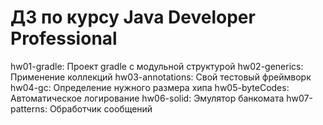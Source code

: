 # ДЗ по курсу Java Developer Professional
hw01-gradle: Проект gradle с модульной структурой
hw02-generics: Применение коллекций
hw03-annotations: Свой тестовый фреймворк
hw04-gc: Определение нужного размера хипа
hw05-byteCodes: Автоматическое логирование
hw06-solid: Эмулятор банкомата
hw07-patterns: Обработчик сообщений